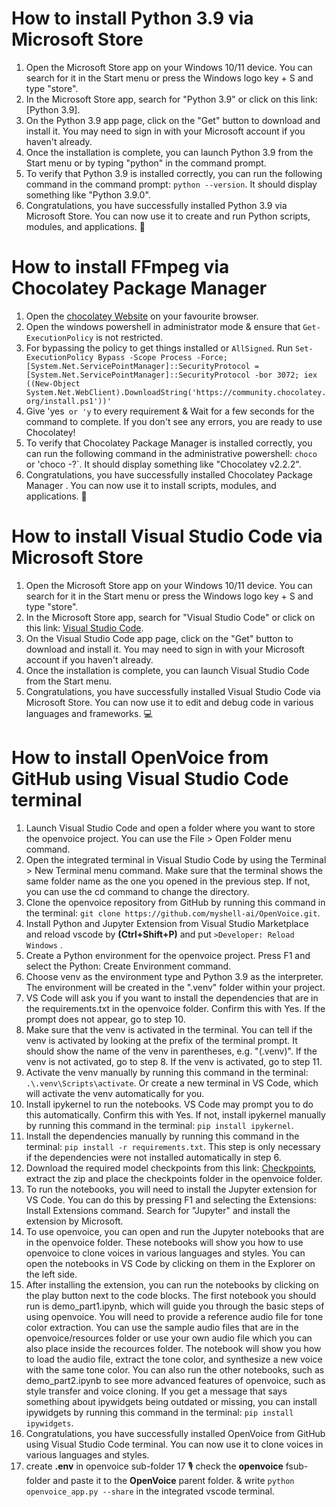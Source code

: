 # How to install Python 3.9 via Microsoft Store

1. Open the Microsoft Store app on your Windows 10/11 device. You can search for it in the Start menu or press the Windows logo key + S and type "store".
2. In the Microsoft Store app, search for "Python 3.9" or click on this link: [Python 3.9].
3. On the Python 3.9 app page, click on the "Get" button to download and install it. You may need to sign in with your Microsoft account if you haven't already.
4. Once the installation is complete, you can launch Python 3.9 from the Start menu or by typing "python" in the command prompt.
5. To verify that Python 3.9 is installed correctly, you can run the following command in the command prompt: `python --version`. It should display something like "Python 3.9.0".
6. Congratulations, you have successfully installed Python 3.9 via Microsoft Store. You can now use it to create and run Python scripts, modules, and applications. 🐍

# How to install FFmpeg via Chocolatey Package Manager

1. Open the [chocolatey Website](chocolatey.org/install) on your favourite browser. 
2. Open the windows powershell in administrator mode & ensure that `Get-ExecutionPolicy` is not restricted.
3. For bypassing the policy to get things installed or `AllSigned`. 
   Run `Set-ExecutionPolicy Bypass -Scope Process -Force; [System.Net.ServicePointManager]::SecurityProtocol = [System.Net.ServicePointManager]::SecurityProtocol -bor 3072; iex ((New-Object System.Net.WebClient).DownloadString('https://community.chocolatey.org/install.ps1'))' ` 
4. Give 'yes` or 'y` to every requirement & Wait for a few seconds for the command to complete. If you don't see any errors, you are ready to use Chocolatey!
5. To verify that Chocolatey Package Manager is installed correctly, you can run the following command in the administrative powershell: `choco` or 'choco -?`. It should display something like  "Chocolatey  v2.2.2".
6. Congratulations, you have successfully installed Chocolatey Package Manager . You can now use it to install scripts, modules, and applications. 🐍

# How to install Visual Studio Code via Microsoft Store

1. Open the Microsoft Store app on your Windows 10/11 device. You can search for it in the Start menu or press the Windows logo key + S and type "store".
2. In the Microsoft Store app, search for "Visual Studio Code" or click on this link: [Visual Studio Code](https://apps.microsoft.com/detail/XP9KHM4BK9FZ7Q?hl=en-US&gl=US).
3. On the Visual Studio Code app page, click on the "Get" button to download and install it. You may need to sign in with your Microsoft account if you haven't already.
4. Once the installation is complete, you can launch Visual Studio Code from the Start menu.
5. Congratulations, you have successfully installed Visual Studio Code via Microsoft Store. You can now use it to edit and debug code in various languages and frameworks. 💻

# How to install OpenVoice from GitHub using Visual Studio Code terminal

1. Launch Visual Studio Code and open a folder where you want to store the openvoice project. You can use the File > Open Folder menu command.
2. Open the integrated terminal in Visual Studio Code by using the Terminal > New Terminal menu command. Make sure that the terminal shows the same folder name as the one you opened in the previous step. If not, you can use the cd command to change the directory.
3. Clone the openvoice repository from GitHub by running this command in the terminal: `git clone https://github.com/myshell-ai/OpenVoice.git`.
4. Install Python and Jupyter Extension from Visual Studio Marketplace and reload vscode by **(Ctrl+Shift+P)** and put `>Developer: Reload Windows` .
5. Create a Python environment for the openvoice project. Press F1 and select the Python: Create Environment command.
6. Choose venv as the environment type and Python 3.9 as the interpreter. The environment will be created in the ".venv" folder within your project.
7. VS Code will ask you if you want to install the dependencies that are in the requirements.txt in the openvoice folder. Confirm this with Yes. If the prompt does not appear, go to step 10.
8. Make sure that the venv is activated in the terminal. You can tell if the venv is activated by looking at the prefix of the terminal prompt. It should show the name of the venv in parentheses, e.g. "(.venv)". If the venv is not activated, go to step 8. If the venv is activated, go to step 11.
9. Activate the venv manually by running this command in the terminal: `.\.venv\Scripts\activate`. Or create a new terminal in VS Code, which will activate the venv automatically for you.
10. Install ipykernel to run the notebooks. VS Code may prompt you to do this automatically. Confirm this with Yes. If not, install ipykernel manually by running this command in the terminal: `pip install ipykernel`.
11. Install the dependencies manually by running this command in the terminal: `pip install -r requirements.txt`. This step is only necessary if the dependencies were not installed automatically in step 6.
12. Download the required model checkpoints from this link: [Checkpoints](https://myshell-public-repo-hosting.s3.amazonaws.com/checkpoints_1226.zip), extract the zip and place the checkpoints folder in the openvoice folder.
13. To run the notebooks, you will need to install the Jupyter extension for VS Code. You can do this by pressing F1 and selecting the Extensions: Install Extensions command. Search for "Jupyter" and install the extension by Microsoft.
14. To use openvoice, you can open and run the Jupyter notebooks that are in the openvoice folder. These notebooks will show you how to use openvoice to clone voices in various languages and styles. You can open the notebooks in VS Code by clicking on them in the Explorer on the left side.
15. After installing the extension, you can run the notebooks by clicking on the play button next to the code blocks. The first notebook you should run is demo_part1.ipynb, which will guide you through the basic steps of using openvoice. You will need to provide a reference audio file for tone color extraction. You can use the sample audio files that are in the openvoice/resources folder or use your own audio file which you can also place inside the recources folder. The notebook will show you how to load the audio file, extract the tone color, and synthesize a new voice with the same tone color. You can also run the other notebooks, such as demo_part2.ipynb to see more advanced features of openvoice, such as style transfer and voice cloning. If you get a message that says something about ipywidgets being outdated or missing, you can install ipywidgets by running this command in the terminal: `pip install ipywidgets`.
16. Congratulations, you have successfully installed OpenVoice from GitHub using Visual Studio Code terminal. You can now use it to clone voices in various languages and styles.
17. create **.env** in openvoice sub-folder
17 🎙️ check the **openvoice** fsub-folder and paste it to the **OpenVoice** parent folder. & write `python openvoice_app.py --share` in the integrated vscode terminal.
